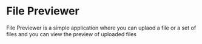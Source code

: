 # File Previewer
File Previewer is a simple application where you can uplaod a file or a set of files and you can view the preview of uploaded files
